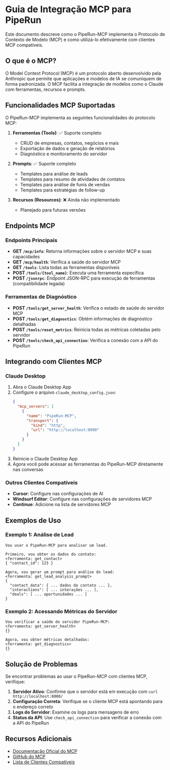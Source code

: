# Guia de Integração MCP para PipeRun

Este documento descreve como o PipeRun-MCP implementa o Protocolo de Contexto de Modelo (MCP) e como utilizá-lo efetivamente com clientes MCP compatíveis.

## O que é o MCP?

O Model Context Protocol (MCP) é um protocolo aberto desenvolvido pela Anthropic que permite que aplicações e modelos de IA se comuniquem de forma padronizada. O MCP facilita a integração de modelos como o Claude com ferramentas, recursos e prompts.

## Funcionalidades MCP Suportadas

O PipeRun-MCP implementa as seguintes funcionalidades do protocolo MCP:

1. **Ferramentas (Tools)**: ✅ Suporte completo
   - CRUD de empresas, contatos, negócios e mais
   - Exportação de dados e geração de relatórios
   - Diagnóstico e monitoramento do servidor

2. **Prompts**: ✅ Suporte completo
   - Templates para análise de leads
   - Templates para resumo de atividades de contatos
   - Templates para análise de funis de vendas
   - Templates para estratégias de follow-up

3. **Recursos (Resources)**: ❌ Ainda não implementado
   - Planejado para futuras versões

## Endpoints MCP

### Endpoints Principais

- **GET `/mcp/info`**: Retorna informações sobre o servidor MCP e suas capacidades
- **GET `/mcp/health`**: Verifica a saúde do servidor MCP
- **GET `/tools`**: Lista todas as ferramentas disponíveis
- **POST `/tools/{tool_name}`**: Executa uma ferramenta específica
- **POST `/jsonrpc`**: Endpoint JSON-RPC para execução de ferramentas (compatibilidade legada)

### Ferramentas de Diagnóstico

- **POST `/tools/get_server_health`**: Verifica o estado de saúde do servidor MCP
- **POST `/tools/get_diagnostics`**: Obtém informações de diagnóstico detalhadas
- **POST `/tools/reset_metrics`**: Reinicia todas as métricas coletadas pelo servidor
- **POST `/tools/check_api_connection`**: Verifica a conexão com a API do PipeRun

## Integrando com Clientes MCP

### Claude Desktop

1. Abra o Claude Desktop App
2. Configure o arquivo `claude_desktop_config.json`:
   ```json
   {
     "mcp_servers": [
       {
         "name": "PipeRun-MCP",
         "transport": {
           "kind": "http",
           "url": "http://localhost:8000"
         }
       }
     ]
   }
   ```
3. Reinicie o Claude Desktop App
4. Agora você pode acessar as ferramentas do PipeRun-MCP diretamente nas conversas

### Outros Clientes Compatíveis

- **Cursor**: Configure nas configurações de AI
- **Windsurf Editor**: Configure nas configurações de servidores MCP
- **Continue**: Adicione na lista de servidores MCP

## Exemplos de Uso

### Exemplo 1: Análise de Lead

```
Vou usar o PipeRun-MCP para analisar um lead.

Primeiro, vou obter os dados do contato:
<ferramenta: get_contact>
{ "contact_id": 123 }

Agora, vou gerar um prompt para análise do lead:
<ferramenta: get_lead_analysis_prompt>
{
  "contact_data": { ... dados do contato ... },
  "interactions": [ ... interações ... ],
  "deals": [ ... oportunidades ... ]
}
```

### Exemplo 2: Acessando Métricas do Servidor

```
Vou verificar a saúde do servidor PipeRun-MCP:
<ferramenta: get_server_health>
{}

Agora, vou obter métricas detalhadas:
<ferramenta: get_diagnostics>
{}
```

## Solução de Problemas

Se encontrar problemas ao usar o PipeRun-MCP com clientes MCP, verifique:

1. **Servidor Ativo**: Confirme que o servidor está em execução com `curl http://localhost:8000/`
2. **Configuração Correta**: Verifique se o cliente MCP está apontando para o endereço correto
3. **Logs do Servidor**: Examine os logs para mensagens de erro
4. **Status da API**: Use `check_api_connection` para verificar a conexão com a API do PipeRun

## Recursos Adicionais

- [Documentação Oficial do MCP](https://modelcontextprotocol.io/)
- [GitHub do MCP](https://github.com/modelcontextprotocol/specification)
- [Lista de Clientes Compatíveis](https://modelcontextprotocol.io/clients)
